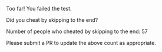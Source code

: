 Too far! You failed the test.

Did you cheat by skipping to the end? 

Number of people who cheated by skipping to the end: 57

Please submit a PR to update the above count as appropriate.
